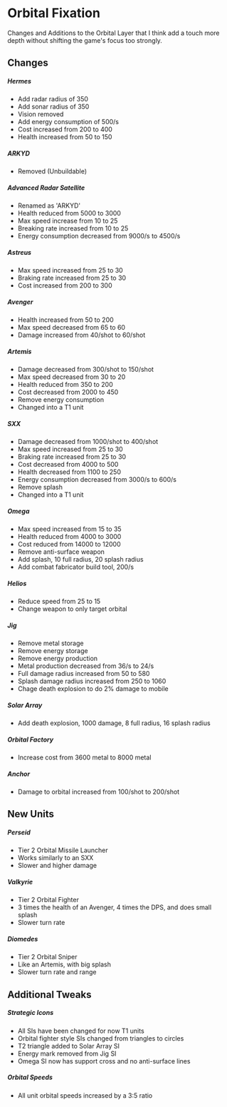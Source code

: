 # Orbital Fixation

Changes and Additions to the Orbital Layer that I think add a touch more depth without shifting the game's focus too strongly.

## Changes
##### Hermes
- Add radar radius of 350
- Add sonar radius of 350
- Vision removed
- Add energy consumption of 500/s
- Cost increased from 200 to 400
- Health increased from 50 to 150

##### ARKYD
- Removed (Unbuildable)

##### Advanced Radar Satellite
- Renamed as 'ARKYD'
- Health reduced from 5000 to 3000
- Max speed increase from 10 to 25
- Breaking rate increased from 10 to 25
- Energy consumption decreased from 9000/s to 4500/s

##### Astreus
- Max speed increased from 25 to 30
- Braking rate increased from 25 to 30
- Cost increased from 200 to 300

##### Avenger
- Health increased from 50 to 200
- Max speed decreased from 65 to 60
- Damage increased from 40/shot to 60/shot

##### Artemis
- Damage decreased from 300/shot to 150/shot
- Max speed decreased from 30 to 20
- Health reduced from 350 to 200
- Cost decreased from 2000 to 450
- Remove energy consumption
- Changed into a T1 unit

##### SXX
- Damage decreased from 1000/shot to 400/shot
- Max speed increased from 25 to 30
- Braking rate increased from 25 to 30
- Cost decreased from 4000 to 500
- Health decreased from 1100 to 250
- Energy consumption decreased from 3000/s to 600/s
- Remove splash
- Changed into a T1 unit

##### Omega
- Max speed increased from 15 to 35
- Health reduced from 4000 to 3000
- Cost reduced from 14000 to 12000
- Remove anti-surface weapon
- Add splash, 10 full radius, 20 splash radius
- Add combat fabricator build tool, 200/s

##### Helios
- Reduce speed from 25 to 15
- Change weapon to only target orbital

##### Jig
- Remove metal storage
- Remove energy storage
- Remove energy production
- Metal production decreased from 36/s to 24/s
- Full damage radius increased from 50 to 580
- Splash damage radius increased from 250 to 1060
- Chage death explosion to do 2% damage to mobile

##### Solar Array
- Add death explosion, 1000 damage, 8 full radius, 16 splash radius

##### Orbital Factory
- Increase cost from 3600 metal to 8000 metal

##### Anchor
- Damage to orbital increased from 100/shot to 200/shot

## New Units
##### Perseid
- Tier 2 Orbital Missile Launcher
- Works similarly to an SXX
- Slower and higher damage

##### Valkyrie
- Tier 2 Orbital Fighter
- 3 times the health of an Avenger, 4 times the DPS, and does small splash
- Slower turn rate

##### Diomedes
- Tier 2 Orbital Sniper
- Like an Artemis, with big splash
- Slower turn rate and range

## Additional Tweaks
##### Strategic Icons
- All SIs have been changed for now T1 units
- Orbital fighter style SIs changed from triangles to circles
- T2 triangle added to Solar Array SI
- Energy mark removed from Jig SI
- Omega SI now has support cross and no anti-surface lines

##### Orbital Speeds
- All unit orbital speeds increased by a 3:5 ratio